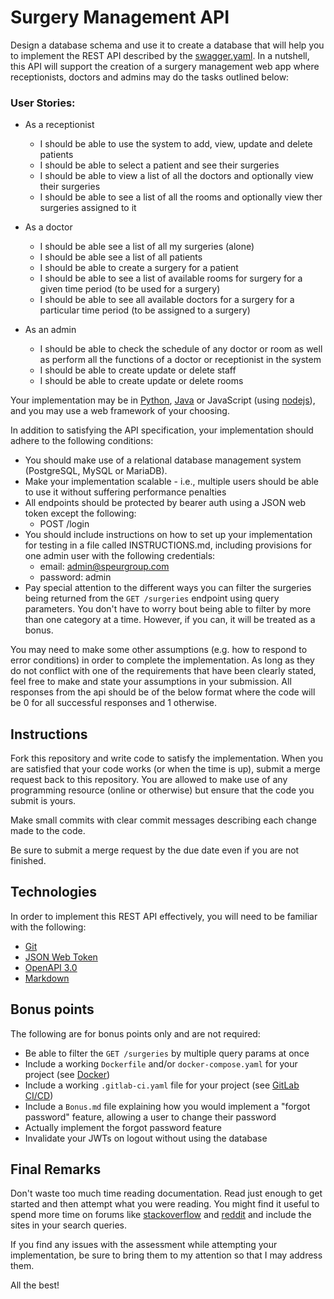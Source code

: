# Surgery Management API

Design a database schema and use it to create a database that will help you to implement the REST API described by the [swagger.yaml](swagger.yaml).
In a nutshell, this API will support the creation of a surgery management web app where receptionists, doctors and admins may do
the tasks outlined below:

### User Stories:
* As a receptionist
    * I should be able to use the system to add, view, update and delete patients
    * I should be able to select a patient and see their surgeries
    * I should be able to view a list of all the doctors and optionally view their surgeries 
    * I should be able to see a list of all the rooms and optionally view ther surgeries assigned to it
    
* As a doctor
    * I should be able see a list of all my surgeries (alone)
    * I should be able see a list of all patients
    * I should be able to create a surgery for a patient
    * I should be able to see a list of available rooms for surgery for a given time period (to be used for a surgery)
    * I should be able to see all available doctors for a surgery for a particular time period (to be assigned to a surgery)
* As an admin 
    * I should be able to check the schedule of any doctor or room as well as perform all the functions of a doctor or receptionist in the system
    * I should be able to create update or delete staff
    * I should be able to create update or delete rooms

Your implementation may be in [Python](https://www.python.org), [Java](https://www.java.com/en/) or JavaScript (using [nodejs](https://nodejs.org/en/)), and you may use a web framework of your choosing.

In addition to satisfying the API specification, your implementation should adhere to the following conditions:
* You should make use of a relational database management system (PostgreSQL, MySQL or MariaDB).
* Make your implementation scalable - i.e., multiple users should be able to use it without suffering performance penalties
* All endpoints should be protected by bearer auth using a JSON web token except the following:
    * POST /login
* You should include instructions on how to set up your implementation for testing in a file called INSTRUCTIONS.md, including provisions for one admin user with the following credentials:
    * email: admin@speurgroup.com
    * password: admin
* Pay special attention to the different ways you can filter the surgeries being returned from the `GET /surgeries` endpoint using query parameters. You don't have to worry bout being able to filter by more than one category at a time. However, if you can, it will be treated as a bonus.

You may need to make some other assumptions (e.g. how to respond to error conditions) in order to complete the implementation. As long as they do not conflict with one of the requirements that have been clearly stated, feel free to make and state your assumptions in your submission.
All responses from the api should be of the below format where the code will be 0 for all successful responses and 1 otherwise.

## Instructions

Fork this repository and write code to satisfy the implementation. When you are satisfied that your code works 
(or when the time is up), submit a merge request back to this repository. You are allowed to make use of any programming
resource (online or otherwise) but ensure that the code you submit is yours.

Make small commits with clear commit messages describing each change made to the code.

Be sure to submit a merge request by the due date even if you are not finished.

## Technologies

In order to implement this REST API effectively, you will need to be familiar with the following:
* [Git](https://git-scm.com/docs)
* [JSON Web Token](https://jwt.io/)
* [OpenAPI 3.0](https://swagger.io/specification/)
* [Markdown](https://spec.commonmark.org/0.29/)

## Bonus points

The following are for bonus points only and are not required:
* Be able to filter the `GET /surgeries` by multiple query params at once
* Include a working `Dockerfile` and/or `docker-compose.yaml` for your project (see [Docker](https://www.docker.com/))
* Include a working `.gitlab-ci.yaml` file for your project (see [GitLab CI/CD](https://docs.gitlab.com/ce/ci/))
* Include a `Bonus.md` file explaining how you would implement a "forgot password" feature, allowing a user to change
 their password
* Actually implement the forgot password feature
* Invalidate your JWTs on logout without using the database


## Final Remarks

Don't waste too much time reading documentation. Read just enough to get started and then attempt what you were reading.
You might find it useful to spend more time on forums like [stackoverflow](https://stackoverflow.com/) and 
[reddit](https://www.reddit.com/) and include the sites in your search queries.

If you find any issues with the assessment while attempting your implementation, be sure to bring them to my attention 
so that I may address them.

All the best!

